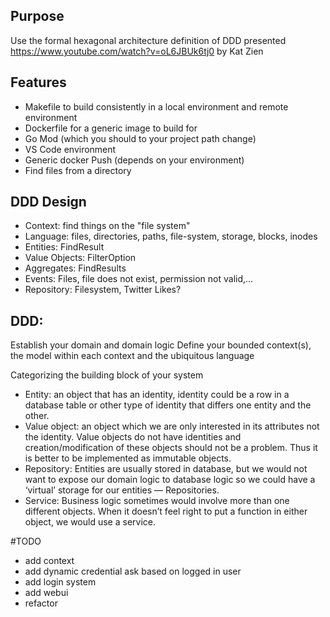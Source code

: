 ## Purpose

Use the formal hexagonal architecture definition of DDD presented 
https://www.youtube.com/watch?v=oL6JBUk6tj0
by
Kat Zien


## Features
* Makefile to build consistently in a local environment and remote environment
* Dockerfile for a generic image to build for 
* Go Mod (which you should to your project path change)
* VS Code environment
* Generic docker Push (depends on your environment)
* Find files from a directory

## DDD Design 

* Context: find things on the "file system"
* Language: files, directories, paths, file-system, storage, blocks, inodes
* Entities: FindResult
* Value Objects: FilterOption
* Aggregates: FindResults
* Events: Files, file does not exist, permission not valid,...
* Repository: Filesystem, Twitter Likes?



## DDD:

Establish your domain and domain logic
Define your bounded context(s), the model within each context and the ubiquitous
language

Categorizing the building block of your system


* Entity: an object that has an identity, identity could be a row in a database table or other type of identity that differs one entity and the other.
* Value object: an object which we are only interested in its attributes not the identity. Value objects do not have identities and creation/modification of these objects should not be a problem. Thus it is better to be implemented as immutable objects.
* Repository: Entities are usually stored in database, but we would not want to expose our domain logic to database logic so we could have a ‘virtual’ storage for our entities — Repositories.
* Service: Business logic sometimes would involve more than one different objects. When it doesn’t feel right to put a function in either object, we would use a service.


#TODO

* add context
* add dynamic credential ask based on logged in user
* add login system
* add webui
* refactor
